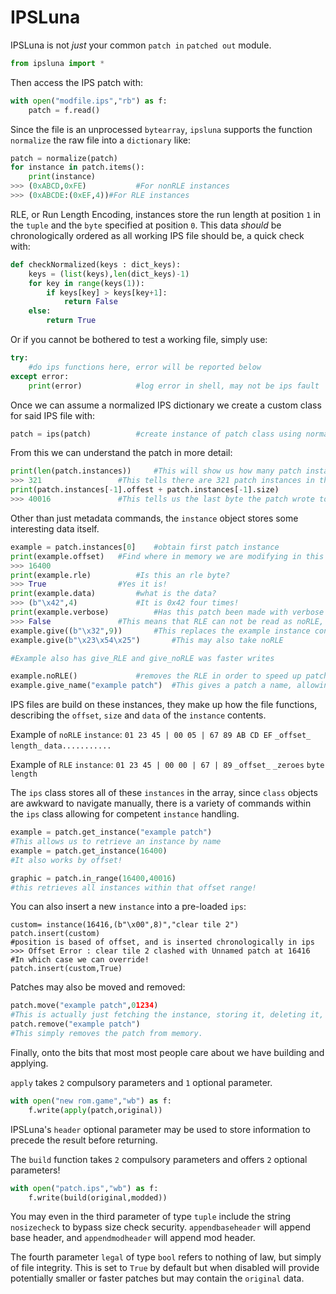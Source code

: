 > 

# IPSLuna
IPSLuna is not *just* your common `patch in` `patched out` module.
```python
from ipsluna import *
```
Then access the IPS patch with:
```python
with open("modfile.ips","rb") as f:
	patch = f.read()
```
Since the file is an unprocessed `bytearray`, `ipsluna` supports the function `normalize` the raw file into a `dictionary` like:
```python
patch = normalize(patch)
for instance in patch.items():
	print(instance)
>>> (0xABCD,0xFE)	  		#For nonRLE instances
>>> (0xABCDE:(0xEF,4))#For RLE instances
```
RLE, or Run Length Encoding, instances store the run length at position `1` in the `tuple` and the `byte` specified at position `0`.
This data *should* be chronologically ordered as all working IPS file should be, a quick check with:
```python
def checkNormalized(keys : dict_keys):
	keys = (list(keys),len(dict_keys)-1)
	for key in range(keys(1)):
		if keys[key] > keys[key+1]:
			return False
	else:
		return True
```
Or if you cannot be bothered to test a working file, simply use:
```python
try:
	#do ips functions here, error will be reported below
except error:
	print(error) 			#log error in shell, may not be ips fault
```
Once we can assume a normalized IPS dictionary we create a custom class for said IPS file with:
```python
patch = ips(patch)			#create instance of patch class using normalized dictionary
```
From this we can understand the patch in more detail:
```python
print(len(patch.instances))		#This will show us how many patch instances there are
>>> 321					#This tells there are 321 patch instances in this file
print(patch.instances[-1].offest + patch.instances[-1].size)
>>> 40016				#This tells us the last byte the patch wrote to
```
Other than just metadata commands, the `instance` object stores some interesting data itself.
```python
example = patch.instances[0]	#obtain first patch instance
print(example.offset)	#Find where in memory we are modifying in this patch instance
>>> 16400
print(example.rle)			#Is this an rle byte?
>>> True 				#Yes it is!
print(example.data)			#what is the data?
>>> (b"\x42",4)				#It is 0x42 four times!
print(example.verbose)			#Has this patch been made with verbose data access?
>>> False 				#This means that RLE can not be read as noRLE, this is more efficient by memory.
example.give((b"\x32",9))		#This replaces the example instance contents with the Nine length 0x32 RLE Bytes
example.give(b"\x23\x54\x25")		#This may also take noRLE

#Example also has give_RLE and give_noRLE was faster writes

example.noRLE()				#removes the RLE in order to speed up patching process (not data efficient)
example.give_name("example patch") 	#This gives a patch a name, allowing for easier legitbility when being viewed later.
```
IPS files are build on these instances, they make up how the file functions, describing the `offset`, `size` and `data` of the `instance` contents. 

Example of `noRLE` `instance`:
`01 23 45 | 00 05 | 67 89 AB CD EF`
`_offset_` `length_` `data...........`

Example of `RLE` `instance`:
`01 23 45 | 00 00 | 67 | 89`
`_offset_` `_zeroes` `byte` `length`

The `ips` class stores all of these `instances` in the array, since `class` objects are awkward to navigate manually, there is a variety of commands within the `ips` class allowing for competent `instance` handling.
```python
example = patch.get_instance("example patch")
#This allows us to retrieve an instance by name
example = patch.get_instance(16400)
#It also works by offset!

graphic = patch.in_range(16400,40016)
#this retrieves all instances within that offset range!
```
You can also insert a new `instance` into a pre-loaded `ips`:
```
custom= instance(16416,(b"\x00",8)","clear tile 2")
patch.insert(custom)
#position is based of offset, and is inserted chronologically in ips
>>> Offset Error : clear tile 2 clashed with Unnamed patch at 16416
#In which case we can override!
patch.insert(custom,True) 
```
Patches may also be moved and removed:
```python
patch.move("example patch",01234)
#This is actually just fetching the instance, storing it, deleting it, modifying it's offset and re-inserting it!
patch.remove("example patch")
#This simply removes the patch from memory.
```
Finally, onto the bits that most most people care about we have building and applying.

`apply` takes `2` compulsory parameters and `1` optional parameter.
```python
with open("new rom.game","wb") as f:
	f.write(apply(patch,original))
``` 
IPSLuna's `header` optional parameter may be used to store information to precede the result before returning.

The `build` function takes `2` compulsory parameters and offers `2` optional parameters!
```python
with open("patch.ips","wb") as f:
	f.write(build(original,modded))
```
You may even in the third parameter of type `tuple` include the string `nosizecheck` to bypass size check security.
`appendbaseheader` will append base header, and `appendmodheader` will append mod header.

The fourth parameter `legal` of type `bool` refers to nothing of law, but simply of file integrity. This is set to `True` by default but when disabled will provide potentially smaller or faster patches but may contain the `original` data.
